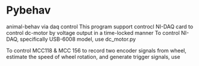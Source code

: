 # Pybehav
animal-behav via daq control
This program support controcl NI-DAQ card to control dc-motor by voltage output in a time-locked manner
To control NI-DAQ, specifically USB-6008 model, use dc_motor.py


To control MCC118 & MCC 156 to record two encoder signals from wheel, estimate the speed of wheel rotation, and generate trigger signals, 
use 
